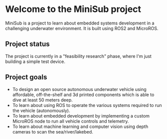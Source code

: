 # Welcome to the MiniSub project

MiniSub is a project to learn about embedded systems development in a challenging underwater environment. It is built using ROS2 and MicroROS.

## Project status
The project is currently in a "feasibility research" phase, where I'm just building a simple test device.

## Project goals
* To design an open source autonomous underwater vehicle using affordable, off-the-shelf and 3d printed components which is able to dive at least 50 meters deep.
* To learn about using ROS to operate the various systems required to run the vehicle (autonomously).
* To learn about embedded development by implementing a custom MicroROS node to run all vehicle controls and telemetry.
* To learn about machine learning and computer vision using depth cameras to scan the sea/river/lakebed.

